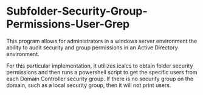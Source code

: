 # Subfolder-Security-Group-Permissions-User-Grep

This program allows for administrators in a windows server environment the ability to audit security and group permissions in an Active Directory environment.

For this particular implementation, it utilizes icalcs to obtain folder security permissions and then runs a powershell script to get the specific users from each Domain Controller security group. If there is no security group on the domain, such as a local security group, then it will not print users.

